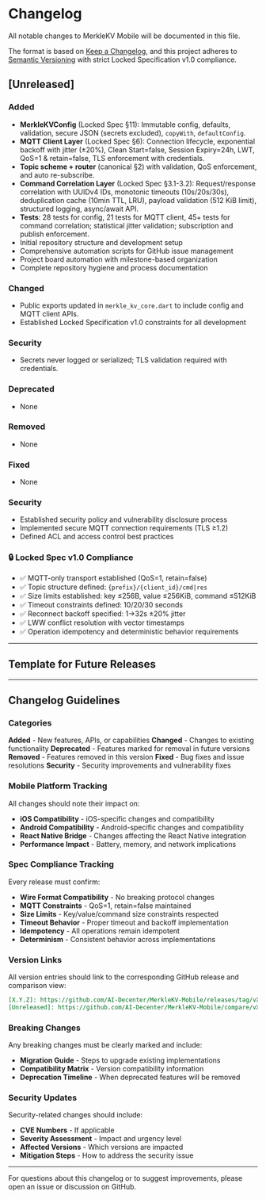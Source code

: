 # Changelog

All notable changes to MerkleKV Mobile will be documented in this file.

The format is based on [Keep a Changelog](https://keepachangelog.com/en/1.0.0/),
and this project adheres to [Semantic Versioning](https://semver.org/spec/v2.0.0.html) with strict Locked
Specification v1.0 compliance.

## [Unreleased]

### Added

- **MerkleKVConfig** (Locked Spec §11): Immutable config, defaults, validation, secure JSON (secrets excluded), `copyWith`, `defaultConfig`.
- **MQTT Client Layer** (Locked Spec §6): Connection lifecycle, exponential backoff with jitter (±20%), Clean Start=false, Session Expiry=24h, LWT, QoS=1 & retain=false, TLS enforcement with credentials.
- **Topic scheme + router** (canonical §2) with validation, QoS enforcement, and auto re-subscribe.
- **Command Correlation Layer** (Locked Spec §3.1-3.2): Request/response correlation with UUIDv4 IDs, monotonic timeouts (10s/20s/30s), deduplication cache (10min TTL, LRU), payload validation (512 KiB limit), structured logging, async/await API.
- **Tests**: 28 tests for config, 21 tests for MQTT client, 45+ tests for command correlation; statistical jitter validation; subscription and publish enforcement.
- Initial repository structure and development setup
- Comprehensive automation scripts for GitHub issue management
- Project board automation with milestone-based organization
- Complete repository hygiene and process documentation

### Changed

- Public exports updated in `merkle_kv_core.dart` to include config and MQTT client APIs.
- Established Locked Specification v1.0 constraints for all development

### Security

- Secrets never logged or serialized; TLS validation required with credentials.

### Deprecated

- None

### Removed

- None

### Fixed

- None

### Security

- Established security policy and vulnerability disclosure process
- Implemented secure MQTT connection requirements (TLS ≥1.2)
- Defined ACL and access control best practices

### 🔒 Locked Spec v1.0 Compliance

- ✅ MQTT-only transport established (QoS=1, retain=false)
- ✅ Topic structure defined: `{prefix}/{client_id}/cmd|res`
- ✅ Size limits established: key ≤256B, value ≤256KiB, command ≤512KiB
- ✅ Timeout constraints defined: 10/20/30 seconds
- ✅ Reconnect backoff specified: 1→32s ±20% jitter
- ✅ LWW conflict resolution with vector timestamps
- ✅ Operation idempotency and deterministic behavior requirements

---

## Template for Future Releases

<!-- 
## [X.Y.Z] - YYYY-MM-DD

### Added
- New features and functionality

### Changed
- Changes to existing functionality

### Deprecated
- Features that will be removed in future versions

### Removed
- Features removed in this version

### Fixed
- Bug fixes and corrections

### Security
- Security improvements and vulnerability fixes

### 🔒 Locked Spec v1.0 Compliance
- ✅ All changes maintain Locked Spec v1.0 compatibility
- ✅ No wire format changes
- ✅ MQTT-only transport preserved
- ✅ Size and timeout constraints maintained

### 📱 Mobile Platform Updates
- iOS-specific changes
- Android-specific changes
- React Native bridge updates

### ⚡ Performance Improvements
- Performance optimizations and improvements

### 🧪 Testing
- Testing improvements and new test coverage

### 📚 Documentation
- Documentation updates and improvements
-->

---

## Changelog Guidelines

### Categories

**Added** - New features, APIs, or capabilities
**Changed** - Changes to existing functionality
**Deprecated** - Features marked for removal in future versions
**Removed** - Features removed in this version
**Fixed** - Bug fixes and issue resolutions
**Security** - Security improvements and vulnerability fixes

### Mobile Platform Tracking

All changes should note their impact on:

- **iOS Compatibility** - iOS-specific changes and compatibility
- **Android Compatibility** - Android-specific changes and compatibility  
- **React Native Bridge** - Changes affecting the React Native integration
- **Performance Impact** - Battery, memory, and network implications

### Spec Compliance Tracking

Every release must confirm:

- **Wire Format Compatibility** - No breaking protocol changes
- **MQTT Constraints** - QoS=1, retain=false maintained
- **Size Limits** - Key/value/command size constraints respected
- **Timeout Behavior** - Proper timeout and backoff implementation
- **Idempotency** - All operations remain idempotent
- **Determinism** - Consistent behavior across implementations

### Version Links

All version entries should link to the corresponding GitHub release and comparison view:

```markdown
[X.Y.Z]: https://github.com/AI-Decenter/MerkleKV-Mobile/releases/tag/vX.Y.Z
[Unreleased]: https://github.com/AI-Decenter/MerkleKV-Mobile/compare/vX.Y.Z...HEAD
```

### Breaking Changes

Any breaking changes must be clearly marked and include:

- **Migration Guide** - Steps to upgrade existing implementations
- **Compatibility Matrix** - Version compatibility information
- **Deprecation Timeline** - When deprecated features will be removed

### Security Updates

Security-related changes should include:

- **CVE Numbers** - If applicable
- **Severity Assessment** - Impact and urgency level
- **Affected Versions** - Which versions are impacted
- **Mitigation Steps** - How to address the security issue

---

For questions about this changelog or to suggest improvements, please open an issue or discussion on GitHub.
